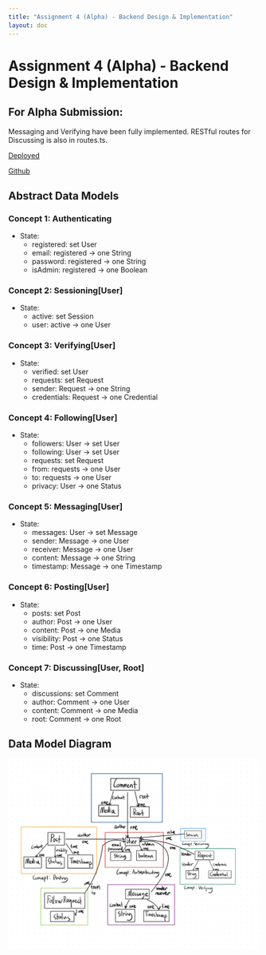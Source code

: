 ```yaml
---
title: "Assignment 4 (Alpha) - Backend Design & Implementation"
layout: doc
---
```


# Assignment 4 (Alpha) - Backend Design & Implementation

## For Alpha Submission: 

Messaging and Verifying have been fully implemented. RESTful routes for Discussing is also in routes.ts. 

[Deployed](backend-two-hazel-80.vercel.app)

[Github](https://github.com/tonyx1107/backend.git)
## Abstract Data Models

### Concept 1: Authenticating
- State:
    - registered: set User
    - email: registered -> one String
    - password: registered -> one String
    - isAdmin: registered -> one Boolean

### Concept 2: Sessioning[User]
- State:
    - active: set Session 
    - user: active -> one User

### Concept 3: Verifying[User]
- State: 
    - verified: set User
    - requests: set Request
    - sender: Request -> one String
    - credentials: Request -> one Credential

### Concept 4: Following[User]
- State: 
    - followers: User -> set User
    - following: User -> set User
    - requests: set Request
    - from: requests -> one User
    - to: requests -> one User
    - privacy: User -> one Status

### Concept 5: Messaging[User]
- State: 
    - messages: User -> set Message
    - sender: Message -> one User
    - receiver: Message -> one User
    - content: Message -> one String
    - timestamp: Message -> one Timestamp

### Concept 6: Posting[User]
- State:
    - posts: set Post
    - author: Post -> one User
    - content: Post -> one Media
    - visibility: Post -> one Status
    - time: Post -> one Timestamp

### Concept 7: Discussing[User, Root]
- State:
    - discussions: set Comment
    - author: Comment -> one User
    - content: Comment -> one Media
    - root: Comment -> one Root

## Data Model Diagram
![Data Model Diagram](a4-files/model.jpeg)